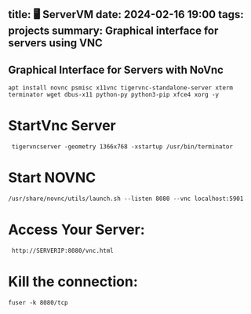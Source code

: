 title: 🖥️ ServerVM
date: 2024-02-16 19:00
tags: projects
summary: Graphical interface for servers using VNC
---
Graphical Interface for Servers with NoVnc
---
    apt install novnc psmisc x11vnc tigervnc-standalone-server xterm terminator wget dbus-x11 python-py python3-pip xfce4 xorg -y

# StartVnc Server
 
     tigervncserver -geometry 1366x768 -xstartup /usr/bin/terminator

# Start NOVNC

    /usr/share/novnc/utils/launch.sh --listen 8080 --vnc localhost:5901

# Access Your Server:

     http://SERVERIP:8080/vnc.html

# Kill the connection:
    fuser -k 8080/tcp
